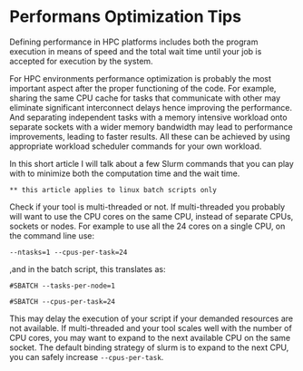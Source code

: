 # Performans Optimization Tips
Defining performance in HPC platforms includes both the program execution in means of speed and the total wait time until your job is accepted for execution by the system.

For HPC environments performance optimization is probably the most important aspect after the proper functioning of the code. For example, sharing the same CPU cache for tasks that communicate with other may eliminate significant interconnect delays hence improving the performance. And separating independent tasks with a memory intensive workload onto separate sockets with a wider memory bandwidth may lead to performance improvements, leading to faster results. All these can be achieved by using appropriate workload scheduler commands for your own workload.

In this short article I will talk about a few Slurm commands that you can play with to minimize both the computation time and the wait time.


`** this article applies to linux batch scripts only`

Check if your tool is multi-threaded or not. If multi-threaded you probably will want to use the CPU cores on the same CPU, instead of separate CPUs, sockets or nodes.
For example to use all the 24 cores on a single CPU, on the command line use:

`--ntasks=1 --cpus-per-task=24`

,and in the batch script, this translates as:

`#SBATCH --tasks-per-node=1`

`#SBATCH --cpus-per-task=24`

This may delay the execution of your script if your demanded resources are not available. 
If multi-threaded and your tool scales well with the number of CPU cores, you may want to expand to the next available CPU on the same socket.
The default binding strategy of slurm is to expand to the next CPU, you can safely increase `--cpus-per-task`.
